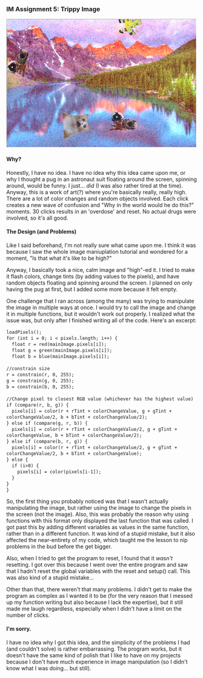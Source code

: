 ### IM Assignment 5: Trippy Image

![](IM_Assignment5_Screenshot.png)

#### Why?

Honestly, I have no idea. I have no idea why this idea came upon me, or why I thought a pug in an astronaut suit floating around the screen, spinning around, would be funny. I just... *did* (I was also rather tired at the time). Anyway, this is a work of art(?) where you're basically really, really high. There are a lot of color changes and random objects involved. Each click creates a new wave of confusion and "Why in the world would he do this?" moments. 30 clicks results in an 'overdose' and reset. No actual drugs were involved, so it's all good.

#### The Design (and Problems)

Like I said beforehand, I'm not really sure what came upon me. I think it was because I saw the whole image maniuplation tutorial and wondered for a moment, "Is that what it's like to be high?" 

Anyway, I basically took a nice, calm image and "high"-ed it. I tried to make it flash colors, change tints (by adding values to the pixels), and have random objects floating and spinning around the screen. I planned on only having the pug at first, but I added some more because it felt empty.

One challenge that I ran across (among the many) was trying to manipulate the image in multiple ways at once. I would try to call the image and change it in multiple functions, but it wouldn't work out properly. I realized what the issue was, but only after I finished writing all of the code. Here's an excerpt:

    loadPixels();
    for (int i = 0; i < pixels.length; i++) {
      float r = red(mainImage.pixels[i]);
      float g = green(mainImage.pixels[i]);
      float b = blue(mainImage.pixels[i]);

    //constrain size
    r = constrain(r, 0, 255);
    g = constrain(g, 0, 255);
    b = constrain(b, 0, 255);

    //Change pixel to closest RGB value (whichever has the highest value)
    if (compare(r, b, g)) {
      pixels[i] = color(r + rTint + colorChangeValue, g + gTint + colorChangeValue/2, b + bTint + colorChangeValue/2);
    } else if (compare(g, r, b)) {
      pixels[i] = color(r + rTint + colorChangeValue/2, g + gTint + colorChangeValue, b + bTint + colorChangeValue/2);
    } else if (compare(b, r, g)) {
      pixels[i] = color(r + rTint + colorChangeValue/2, g + gTint + colorChangeValue/2, b + bTint + colorChangeValue);
    } else {
      if (i>0) {
        pixels[i] = color(pixels[i-1]);
      }
    }
    }
 
So, the first thing you probably noticed was that I wasn't actually manipulating the image, but rather using the image to change the pixels in the screen (not the image). Also, this was probably the reason why using functions with this format only displayed the last function that was called. I got past this by adding different variables as values in the same function, rather than in a different function. It was kind of a stupid mistake, but it also affected the near-entirety of my code, which taught me the lesson to nip problems in the bud before the get bigger.

Also, when I tried to get the program to reset, I found that it *wasn't* resetting. I got over this because I went over the entire program and saw that I hadn't reset the global variables with the reset and setup() call. This was also kind of a stupid mistake...

Other than that, there weren't that many problems. I didn't get to make the program as complex as I wanted it to be (for the very reason that I messed up my function writing but also because I lack the expertise), but it still made me laugh regardless, especially when I didn't have a limit on the number of clicks.

#### I'm sorry.

I have no idea why I got this idea, and the simplicity of the problems I had (and couldn't solve) is rather embarrassing. The program works, but it doesn't have the same kind of polish that I like to have on my projects because I don't have much experience in image manipulation (so I didn't know what I was doing... but still).
